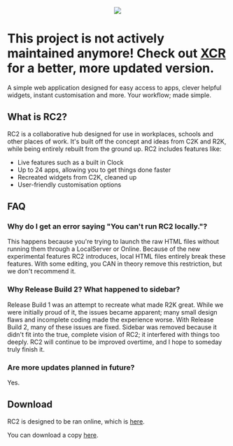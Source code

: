 <p align="center">
  <a href="https://plecak.lol/RC2">
    <img src="https://github.com/snailvinyl/RC2/blob/main/Poster.jpeg?raw=true" style="max-width: 100%; height: auto;">
  </a>
</p>

# This project is not actively maintained anymore! Check out [XCR](https://github.com/beachweak/XCR) for a better, more updated version.

A simple web application designed for easy access
to apps, clever helpful widgets, instant customisation and more. 
Your workflow; made simple.

## What is RC2?

RC2 is a collaborative hub designed for use in
workplaces, schools and other places of work. It's built
off the concept and ideas from C2K and R2K, while being
entirely rebuilt from the ground up. RC2 includes features
like:

- Live features such as a built in Clock
- Up to 24 apps, allowing you to get things done faster
- Recreated widgets from C2K, cleaned up
- User-friendly customisation options

## FAQ

### Why do I get an error saying "You can't run RC2 locally."?

This happens because you're trying to launch the raw HTML files without
running them through a LocalServer or Online. Because of the new
experimental features RC2 introduces, local HTML files entirely break
these features. With some editing, you CAN in theory remove this
restriction, but we don't recommend it.

### Why Release Build 2? What happened to sidebar?

Release Build 1 was an attempt to recreate what made R2K great. While we
were initially proud of it, the issues became apparent; many small
design flaws and incomplete coding made the experience worse.
With Release Build 2, many of these issues are fixed. Sidebar
was removed because it didn't fit into the true, complete
vision of RC2; it interfered with things too deeply.
RC2 will continue to be improved overtime, and I hope to someday
truly finish it.

### Are more updates planned in future?

Yes.

## Download

RC2 is designed to be ran online, which is [here](https://plecak.lol/RC2).

You can download a copy [here](https://github.com/plecakserce/RC2/releases/latest).

